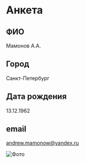 # Анкета

## ФИО

Мамонов А.А.

## Город

Санкт-Петербург

## Дата рождения

13.12.1962

## email

andrew.mamonow@yandex.ru

![Фото]()
